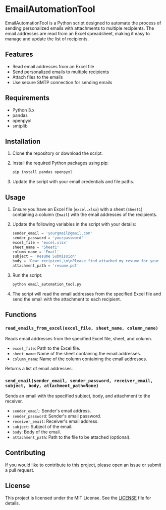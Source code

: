 # EmailAutomationTool

EmailAutomationTool is a Python script designed to automate the process of sending personalized emails with attachments to multiple recipients. The email addresses are read from an Excel spreadsheet, making it easy to manage and update the list of recipients.

## Features

- Read email addresses from an Excel file
- Send personalized emails to multiple recipients
- Attach files to the emails
- Use secure SMTP connection for sending emails

## Requirements

- Python 3.x
- pandas
- openpyxl
- smtplib

## Installation

1. Clone the repository or download the script.
2. Install the required Python packages using pip:

    ```bash
    pip install pandas openpyxl
    ```

3. Update the script with your email credentials and file paths.

## Usage

1. Ensure you have an Excel file (`excel.xlsx`) with a sheet (`Sheet1`) containing a column (`Email`) with the email addresses of the recipients.
2. Update the following variables in the script with your details:

    ```python
    sender_email = 'yourgmail@gmail.com'
    sender_password = 'yourpassword'
    excel_file = 'excel.xlsx'
    sheet_name = 'Sheet1'
    column_name = 'Email'
    subject = 'Resume Submission'
    body = 'Dear recipient,\n\nPlease find attached my resume for your consideration.\n\nBest regards,\nYour Name'
    attachment_path = 'resume.pdf'
    ```

3. Run the script:

    ```bash
    python email_automation_tool.py
    ```

4. The script will read the email addresses from the specified Excel file and send the email with the attachment to each recipient.

## Functions

### `read_emails_from_excel(excel_file, sheet_name, column_name)`

Reads email addresses from the specified Excel file, sheet, and column.

- `excel_file`: Path to the Excel file.
- `sheet_name`: Name of the sheet containing the email addresses.
- `column_name`: Name of the column containing the email addresses.

Returns a list of email addresses.

### `send_email(sender_email, sender_password, receiver_email, subject, body, attachment_path=None)`

Sends an email with the specified subject, body, and attachment to the receiver.

- `sender_email`: Sender's email address.
- `sender_password`: Sender's email password.
- `receiver_email`: Receiver's email address.
- `subject`: Subject of the email.
- `body`: Body of the email.
- `attachment_path`: Path to the file to be attached (optional).

## Contributing

If you would like to contribute to this project, please open an issue or submit a pull request.

## License

This project is licensed under the MIT License. See the [LICENSE](LICENSE) file for details.
